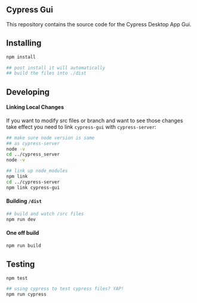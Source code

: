 ## Cypress Gui

This repository contains the source code for the Cypress Desktop App Gui.

## Installing

```bash
npm install

## post install it will automatically
## build the files into ./dist
```

## Developing

#### Linking Local Changes

If you want to modify src files or branch and want to see those changes take effect you need to link `cypress-gui` with `cypress-server`:

```bash
## make sure node version is same
## as cypress-server
node -v
cd ../cypress_server
node -v
```

```bash
## link up node_modules
npm link
cd ../cypress-server
npm link cypress-gui
```

#### Building `/dist`

```bash
## build and watch /src files
npm run dev
```

#### One off build
```bash
npm run build
```

## Testing

```bash
npm test

## using cypress to test cypress files? YAP!
npm run cypress
```
